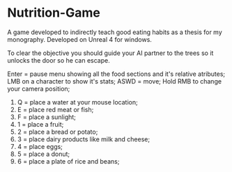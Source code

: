 # Nutrition-Game
A game developed to indirectly teach good eating habits as a thesis for my monography. Developed on Unreal 4 for windows.

To clear the objective you should guide your AI partner to the trees so it unlocks the door so he can escape.

Enter = pause menu showing all the food sections and it's relative atributes;
LMB on a character to show it's stats;
ASWD = move;
Hold RMB to change your camera position;
1. Q = place a water at your mouse location;
2. E = place red meat or fish;
3. F = place a sunlight;
4. 1 = place a fruit;
5. 2 = place a bread or potato;
6. 3 = place dairy products like milk and cheese;
7. 4 = place eggs;
8. 5 = place a donut;
9. 6 = place a plate of rice and beans;







